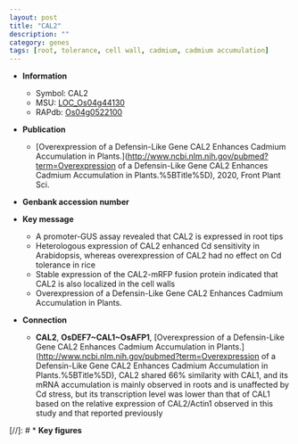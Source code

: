 ```yaml
---
layout: post
title: "CAL2"
description: ""
category: genes
tags: [root, tolerance, cell wall, cadmium, cadmium accumulation]
---
```


* **Information**  
    + Symbol: CAL2  
    + MSU: [LOC_Os04g44130](http://rice.uga.edu/cgi-bin/ORF_infopage.cgi?orf=LOC_Os04g44130)  
    + RAPdb: [Os04g0522100](https://rapdb.dna.affrc.go.jp/locus/?name=Os04g0522100)  

* **Publication**  
    + [Overexpression of a Defensin-Like Gene CAL2 Enhances Cadmium Accumulation in Plants.](http://www.ncbi.nlm.nih.gov/pubmed?term=Overexpression of a Defensin-Like Gene CAL2 Enhances Cadmium Accumulation in Plants.%5BTitle%5D), 2020, Front Plant Sci.

* **Genbank accession number**  

* **Key message**  
    + A promoter-GUS assay revealed that CAL2 is expressed in root tips
    + Heterologous expression of CAL2 enhanced Cd sensitivity in Arabidopsis, whereas overexpression of CAL2 had no effect on Cd tolerance in rice
    + Stable expression of the CAL2-mRFP fusion protein indicated that CAL2 is also localized in the cell walls
    + Overexpression of a Defensin-Like Gene CAL2 Enhances Cadmium Accumulation in Plants.

* **Connection**  
    + __CAL2__, __OsDEF7~CAL1~OsAFP1__, [Overexpression of a Defensin-Like Gene CAL2 Enhances Cadmium Accumulation in Plants.](http://www.ncbi.nlm.nih.gov/pubmed?term=Overexpression of a Defensin-Like Gene CAL2 Enhances Cadmium Accumulation in Plants.%5BTitle%5D),  CAL2 shared 66% similarity with CAL1, and its mRNA accumulation is mainly observed in roots and is unaffected by Cd stress, but its transcription level was lower than that of CAL1 based on the relative expression of CAL2/Actin1 observed in this study and that reported previously

[//]: # * **Key figures**  


